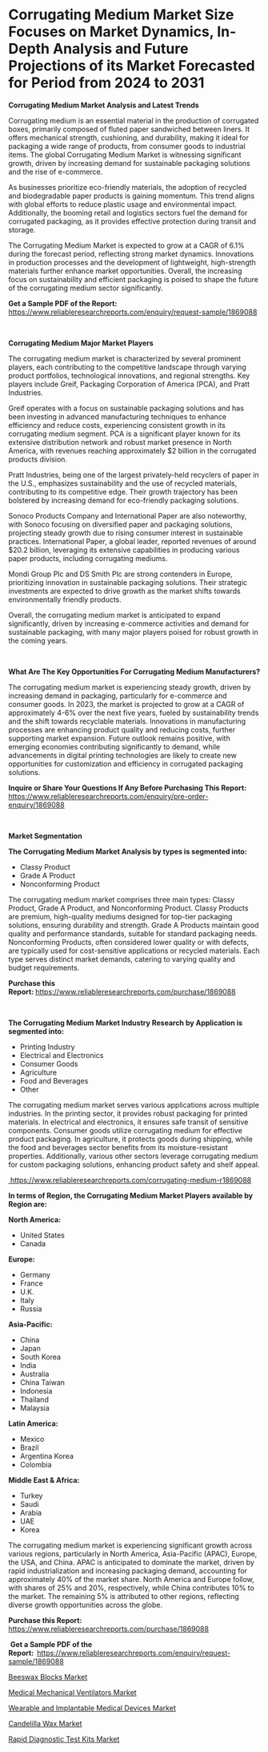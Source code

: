 <p><h1>Corrugating Medium Market Size Focuses on Market Dynamics, In-Depth Analysis and Future Projections of its Market Forecasted for Period from 2024 to 2031</h1></p><p><strong>Corrugating Medium Market Analysis and Latest Trends</strong></p>
<p><p>Corrugating medium is an essential material in the production of corrugated boxes, primarily composed of fluted paper sandwiched between liners. It offers mechanical strength, cushioning, and durability, making it ideal for packaging a wide range of products, from consumer goods to industrial items. The global Corrugating Medium Market is witnessing significant growth, driven by increasing demand for sustainable packaging solutions and the rise of e-commerce.</p><p>As businesses prioritize eco-friendly materials, the adoption of recycled and biodegradable paper products is gaining momentum. This trend aligns with global efforts to reduce plastic usage and environmental impact. Additionally, the booming retail and logistics sectors fuel the demand for corrugated packaging, as it provides effective protection during transit and storage.</p><p>The Corrugating Medium Market is expected to grow at a CAGR of 6.1% during the forecast period, reflecting strong market dynamics. Innovations in production processes and the development of lightweight, high-strength materials further enhance market opportunities. Overall, the increasing focus on sustainability and efficient packaging is poised to shape the future of the corrugating medium sector significantly.</p></p>
<p><strong>Get a Sample PDF of the Report:&nbsp;</strong> <a href="https://www.reliableresearchreports.com/enquiry/request-sample/1869088?utm_campaign=24&utm_medium=2&utm_source=Github&utm_content=ia&utm_term=07112024&utm_id=corrugating-medium">https://www.reliableresearchreports.com/enquiry/request-sample/1869088</a></p>
<p>&nbsp;</p>
<p><strong>Corrugating Medium Major Market Players</strong></p>
<p><p>The corrugating medium market is characterized by several prominent players, each contributing to the competitive landscape through varying product portfolios, technological innovations, and regional strengths. Key players include Greif, Packaging Corporation of America (PCA), and Pratt Industries. </p><p>Greif operates with a focus on sustainable packaging solutions and has been investing in advanced manufacturing techniques to enhance efficiency and reduce costs, experiencing consistent growth in its corrugating medium segment. PCA is a significant player known for its extensive distribution network and robust market presence in North America, with revenues reaching approximately $2 billion in the corrugated products division.</p><p>Pratt Industries, being one of the largest privately-held recyclers of paper in the U.S., emphasizes sustainability and the use of recycled materials, contributing to its competitive edge. Their growth trajectory has been bolstered by increasing demand for eco-friendly packaging solutions.</p><p>Sonoco Products Company and International Paper are also noteworthy, with Sonoco focusing on diversified paper and packaging solutions, projecting steady growth due to rising consumer interest in sustainable practices. International Paper, a global leader, reported revenues of around $20.2 billion, leveraging its extensive capabilities in producing various paper products, including corrugating mediums.</p><p>Mondi Group Plc and DS Smith Plc are strong contenders in Europe, prioritizing innovation in sustainable packaging solutions. Their strategic investments are expected to drive growth as the market shifts towards environmentally friendly products.</p><p>Overall, the corrugating medium market is anticipated to expand significantly, driven by increasing e-commerce activities and demand for sustainable packaging, with many major players poised for robust growth in the coming years.</p></p>
<p>&nbsp;</p>
<p><strong>What Are The Key Opportunities For Corrugating Medium Manufacturers?</strong></p>
<p><p>The corrugating medium market is experiencing steady growth, driven by increasing demand in packaging, particularly for e-commerce and consumer goods. In 2023, the market is projected to grow at a CAGR of approximately 4-6% over the next five years, fueled by sustainability trends and the shift towards recyclable materials. Innovations in manufacturing processes are enhancing product quality and reducing costs, further supporting market expansion. Future outlook remains positive, with emerging economies contributing significantly to demand, while advancements in digital printing technologies are likely to create new opportunities for customization and efficiency in corrugated packaging solutions.</p></p>
<p><strong>Inquire or Share Your Questions If Any Before Purchasing This Report:</strong> <a href="https://www.reliableresearchreports.com/enquiry/pre-order-enquiry/1869088?utm_campaign=24&utm_medium=2&utm_source=Github&utm_content=ia&utm_term=07112024&utm_id=corrugating-medium">https://www.reliableresearchreports.com/enquiry/pre-order-enquiry/1869088</a></p>
<p>&nbsp;</p>
<p><strong>Market Segmentation</strong></p>
<p><strong>The Corrugating Medium Market Analysis by types is segmented into:</strong></p>
<p><ul><li>Classy Product</li><li>Grade A Product</li><li>Nonconforming Product</li></ul></p>
<p><p>The corrugating medium market comprises three main types: Classy Product, Grade A Product, and Nonconforming Product. Classy Products are premium, high-quality mediums designed for top-tier packaging solutions, ensuring durability and strength. Grade A Products maintain good quality and performance standards, suitable for standard packaging needs. Nonconforming Products, often considered lower quality or with defects, are typically used for cost-sensitive applications or recycled materials. Each type serves distinct market demands, catering to varying quality and budget requirements.</p></p>
<p><strong>Purchase this Report:&nbsp;</strong><a href="https://www.reliableresearchreports.com/purchase/1869088?utm_campaign=24&utm_medium=2&utm_source=Github&utm_content=ia&utm_term=07112024&utm_id=corrugating-medium">https://www.reliableresearchreports.com/purchase/1869088</a></p>
<p>&nbsp;</p>
<p><strong>The Corrugating Medium Market Industry Research by Application is segmented into:</strong></p>
<p><ul><li>Printing Industry</li><li>Electrical and Electronics</li><li>Consumer Goods</li><li>Agriculture</li><li>Food and Beverages</li><li>Other</li></ul></p>
<p><p>The corrugating medium market serves various applications across multiple industries. In the printing sector, it provides robust packaging for printed materials. In electrical and electronics, it ensures safe transit of sensitive components. Consumer goods utilize corrugating medium for effective product packaging. In agriculture, it protects goods during shipping, while the food and beverages sector benefits from its moisture-resistant properties. Additionally, various other sectors leverage corrugating medium for custom packaging solutions, enhancing product safety and shelf appeal.</p></p>
<p><a href="https://www.reliableresearchreports.com/corrugating-medium-r1869088?utm_campaign=24&utm_medium=2&utm_source=Github&utm_content=ia&utm_term=07112024&utm_id=corrugating-medium">&nbsp;https://www.reliableresearchreports.com/corrugating-medium-r1869088</a></p>
<p><strong>In terms of Region, the Corrugating Medium Market Players available by Region are:</strong></p>
<p>
    <p> <strong> North America: </strong>
        <ul>
            <li>United States</li>
            <li>Canada</li>
        </ul>
        </p> 
    <p> <strong> Europe: </strong>
        <ul>
            <li>Germany</li>
            <li>France</li>
            <li>U.K.</li>
            <li>Italy</li>
            <li>Russia</li>
        </ul>
        </p> 
    <p> <strong> Asia-Pacific: </strong>
        <ul>
            <li>China</li>
            <li>Japan</li>
            <li>South Korea</li>
            <li>India</li>
            <li>Australia</li>
            <li>China Taiwan</li>
            <li>Indonesia</li>
            <li>Thailand</li>
            <li>Malaysia</li>
        </ul>
        </p> 
    <p> <strong> Latin America: </strong>
        <ul>
            <li>Mexico</li>
            <li>Brazil</li>
            <li>Argentina Korea</li>
            <li>Colombia</li>
        </ul>
        </p> 
    <p> <strong> Middle East & Africa: </strong>
        <ul>
            <li>Turkey</li>
            <li>Saudi</li>
            <li>Arabia</li>
            <li>UAE</li>
            <li>Korea</li>
        </ul>
    </p>
    </p>
<p><p>The corrugating medium market is experiencing significant growth across various regions, particularly in North America, Asia-Pacific (APAC), Europe, the USA, and China. APAC is anticipated to dominate the market, driven by rapid industrialization and increasing packaging demand, accounting for approximately 40% of the market share. North America and Europe follow, with shares of 25% and 20%, respectively, while China contributes 10% to the market. The remaining 5% is attributed to other regions, reflecting diverse growth opportunities across the globe.</p></p>
<p><strong>Purchase this Report: </strong><a href="https://www.reliableresearchreports.com/purchase/1869088?utm_campaign=24&utm_medium=2&utm_source=Github&utm_content=ia&utm_term=07112024&utm_id=corrugating-medium">https://www.reliableresearchreports.com/purchase/1869088</a></p>
<p>&nbsp;<strong>Get a Sample PDF of the Report:&nbsp;&nbsp;</strong><a href="https://www.reliableresearchreports.com/enquiry/request-sample/1869088?utm_campaign=24&utm_medium=2&utm_source=Github&utm_content=ia&utm_term=07112024&utm_id=corrugating-medium">https://www.reliableresearchreports.com/enquiry/request-sample/1869088</a></p>
<p><strong></strong></p>
<p><p><a href="https://github.com/denishaucarn/Market-Research-Report-List-1/blob/main/beeswax-blocks-market.md?utm_campaign=24&utm_medium=2&utm_source=Github&utm_content=ia&utm_term=07112024&utm_id=corrugating-medium">Beeswax Blocks Market</a></p><p><a href="https://issuu.com/reportprime-2/docs/medical-mechanical-ventilators-mark_3ecdf091472aaa?utm_campaign=24&utm_medium=2&utm_source=Github&utm_content=ia&utm_term=07112024&utm_id=corrugating-medium">Medical Mechanical Ventilators Market</a></p><p><a href="https://issuu.com/reportprime-2/docs/wearable-and-implantable-medical-de_78640075d60344?utm_campaign=24&utm_medium=2&utm_source=Github&utm_content=ia&utm_term=07112024&utm_id=corrugating-medium">Wearable and Implantable Medical Devices Market</a></p><p><a href="https://github.com/wenonaelwil/Market-Research-Report-List-1/blob/main/candelilla-wax-market.md?utm_campaign=24&utm_medium=2&utm_source=Github&utm_content=ia&utm_term=07112024&utm_id=corrugating-medium">Candelilla Wax Market</a></p><p><a href="https://issuu.com/reportprime-2/docs/rapid-diagnostic-test-kits-market-s_f1ff1b485cb89b?utm_campaign=24&utm_medium=2&utm_source=Github&utm_content=ia&utm_term=07112024&utm_id=corrugating-medium">Rapid Diagnostic Test Kits Market</a></p></p>